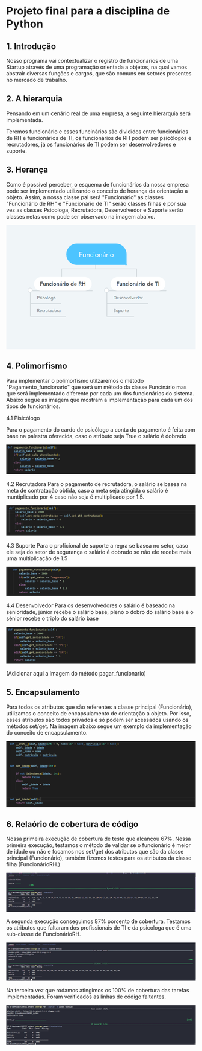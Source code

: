 # Projeto final para a disciplina de Python

## 1. Introdução

Nosso programa vai contextualizar o registro de funcionarios de uma Startup  através de uma programação orientada a objetos, na qual vamos abstrair diversas funções e cargos, que são comuns em setores presentes no mercado de trabalho.  

## 2. A hierarquia

Pensando em um cenário real de uma empresa, a seguinte hierarquia será implementada. 

Teremos funcionário e esses funcinários são divididos entre funcionários de RH e funcionários de TI, os funcionários de RH podem ser psicólogos e recrutadores, já os funcionários de TI podem ser desenvolvedores e suporte.

## 3. Herança

Como é possível perceber, o esquema de funcionários da nossa empresa pode ser implementado utilizando o conceito de herança da orientação a objeto. Assim, a nossa classe pai será "Funcionário" as classes "Funcionário de RH" e "Funcionário de TI" serão classes filhas e por sua vez as classes Psicologa, Recrutadora, Desenvolvedor e Suporte serão classes netas como pode ser observado na imagem abaixo.

![3.1](Imagens/hierarquiaFunc.png)

## 4. Polimorfismo

Para implementar o polimorfismo utilzaremos o método "Pagamento_funcionario" que será um método da classe Funcinário mas que será implementado diferente por cada um dos funcionários do sistema. Abaixo segue as imagem que mostram a implementação para cada um dos tipos de funcionários.

4.1 Pisicólogo

Para o pagamento do cardo de psicólogo a conta do pagamento é feita com base na palestra oferecida, caso o atributo seja True o salário é dobrado

![4.1](Imagens/pagfuncpsi.png)

4.2 Recrutadora
Para o pagamento de recrutadora, o salário se basea na meta de contratação obtida, caso a meta seja atingida o salário é muntiplicado por 4 caso não seja é multiplicado por 1.5.

![4.2](Imagens/pagfuncrecrut.png)

4.3 Suporte
Para o proficional de suporte a regra se basea no setor, caso ele seja do setor de segurança o salário é dobrado se não ele recebe mais uma multiplicação de 1.5

![4.3](Imagens/pagfuncsuporte.png)

4.4 Desenvolvedor
Para os desenvolvedores o salário é baseado na senioridade, júnior recebe o salário base, pleno o dobro do salário base e o sénior recebe o triplo do salário base

![4.4](Imagens/pagfuncdev.png)

(Adicionar aqui a imagem do método pagar_funcionario)

## 5. Encapsulamento

Para todos os atributos que são referentes a classe principal (Funcionário), utilizamos o conceito de encapsulamento de orientação a objeto. Por isso, esses atributos são todos privados e só podem ser acessados usando os métodos set/get. Na imagem abaixo segue um exemplo da implementação do conceito de encapsulamento.

![5.1](Imagens/encapsulamento1.png)

## 6. Relaório de cobertura de código

Nossa primeira execução de cobertura de teste que alcançou 67%. Nessa primeira execução, testamos o método de validar se o funcionário é meior de idade ou não e focamos nos set/get dos atributos que são da classe principal (Funcionário), também fizemos testes para os atributos da classe filha (FuncionárioRH.)

![6.1](Imagens/porcentagem1.png)

A segunda execução conseguimos 87% porcento de cobertura. Testamos os atributos que faltaram dos profissionais de TI e da psicologa que é uma sub-classe de FuncionárioRH.

![6.2](Imagens/oitentaporcento.png)

Na terceira vez que rodamos atingimos os 100% de cobertura das tarefas implementadas. Foram verificados as linhas de código faltantes.

![6.3](Imagens/cemporcento.png)